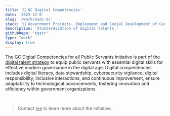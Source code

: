 ```yaml
---
title: '🍁 GC Digital Competencies'
date: '2023-12-6'
slug: '/work/esdc-dc'
stack: '🍁 Government Projects, Employment and Social Development of Canada'
description: 'Standardization of digital talents.'
githubRepo: 'testr'
type: "work"  
display: true
---
```


The GC Digital Competencies for all Public Servants initiative is part of the [digital talent strategy](https://www.canada.ca/en/government/system/digital-government/digital-talent-strategy.html) to equip public servants with essential digital skills for effective modern governance in the digital age. Digital compentencies includes digital literacy, data stewardship, cybersecurity vigilance, digital responsibility, inclusive interactions, and continuous improvement, ensure adaptability to technological advancements, fostering innovation and efficiency within government organizations.

<br/>

> Contact <a href="mailto:jude@judepark.com" style="color: var(--font-color-muted)">me</a> to learn more about the initiative.